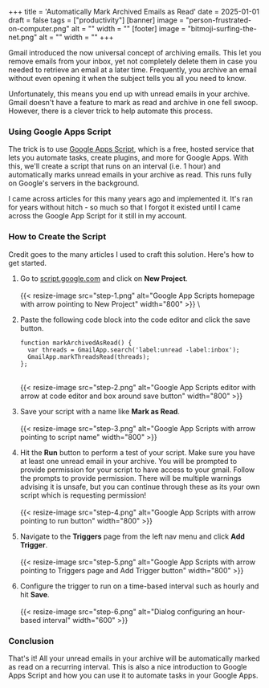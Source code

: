 +++
title = 'Automatically Mark Archived Emails as Read'
date = 2025-01-01
draft = false
tags = ["productivity"]
[banner]
  image = "person-frustrated-on-computer.png"
  alt = ""
  width = ""
[footer]
  image = "bitmoji-surfing-the-net.png"
  alt = ""
  width = ""
+++

Gmail introduced the now universal concept of archiving emails. This let you remove emails from your inbox, yet not completely delete them in case you needed to retrieve an email at a later time. Frequently, you archive an email without even opening it when the subject tells you all you need to know.

Unfortunately, this means you end up with unread emails in your archive. Gmail doesn't have a feature to mark as read and archive in one fell swoop. However, there is a clever trick to help automate this process.

### Using Google Apps Script
The trick is to use [Google Apps Script](https://script.google.com), which is a free, hosted service that lets you automate tasks, create plugins, and more for Google Apps. With this, we'll create a script that runs on an interval (i.e. 1 hour) and automatically marks unread emails in your archive as read. This runs fully on Google's servers in the background.

I came across articles for this many years ago and implemented it. It's ran for years without hitch - so much so that I forgot it existed until I came across the Google App Script for it still in my account.

### How to Create the Script
Credit goes to the many articles I used to craft this solution. Here's how to get started.

1. Go to [script.google.com](https://script.google.com) and click on **New Project**.
\
\
{{< resize-image src="step-1.png" alt="Google App Scripts homepage with arrow pointing to New Project" width="800" >}}
\

2. Paste the following code block into the code editor and click the save button.
    ````   
    function markArchivedAsRead() {
      var threads = GmailApp.search('label:unread -label:inbox');
      GmailApp.markThreadsRead(threads);
    };
    ````
    \
    {{< resize-image src="step-2.png" alt="Google App Scripts editor with arrow at code editor and box around save button" width="800" >}}

3. Save your script with a name like **Mark as Read**.
\
\
{{< resize-image src="step-3.png" alt="Google App Scripts with arrow pointing to script name" width="800" >}}

4. Hit the **Run** button to perform a test of your script. Make sure you have at least one unread email in your archive. You will be prompted to provide permission for your script to have access to your gmail. Follow the prompts to provide permission. There will be multiple warnings advising it is unsafe, but you can continue through these as its your own script which is requesting permission!
\
\
{{< resize-image src="step-4.png" alt="Google App Scripts with arrow pointing to run button" width="800" >}}

5. Navigate to the **Triggers** page from the left nav menu and click **Add Trigger**.
\
\
{{< resize-image src="step-5.png" alt="Google App Scripts with arrow pointing to Triggers page and Add Trigger button" width="800" >}}

6. Configure the trigger to run on a time-based interval such as hourly and hit **Save**.
\
\
{{< resize-image src="step-6.png" alt="Dialog configuring an hour-based interval" width="600" >}}

### Conclusion
That's it! All your unread emails in your archive will be automatically marked as read on a recurring interval. This is also a nice introduction to Google Apps Script and how you can use it to automate tasks in your Google Apps.
